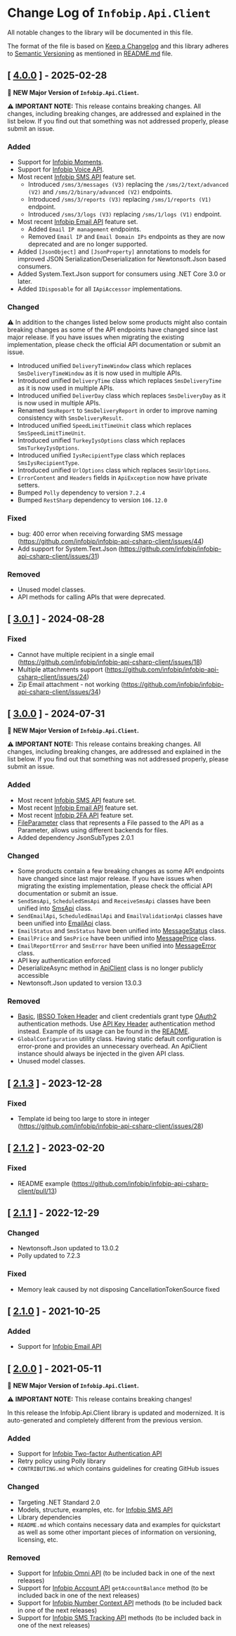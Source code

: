 # Change Log of `Infobip.Api.Client`

All notable changes to the library will be documented in this file.

The format of the file is based on [Keep a Changelog](http://keepachangelog.com/)
and this library adheres to [Semantic Versioning](http://semver.org/) as mentioned in [README.md][readme] file.

## [ [4.0.0](https://github.com/infobip/infobip-api-csharp-client/releases/tag/v4.0.0) ] - 2025-02-28

🎉 **NEW Major Version of `Infobip.Api.Client`.**

⚠️ **IMPORTANT NOTE:** This release contains breaking changes.
All changes, including breaking changes, are addressed and explained in the list below.
If you find out that something was not addressed properly, please submit an issue.

### Added
- Support for [Infobip Moments](https://www.infobip.com/docs/api/customer-engagement/moments).
- Support for [Infobip Voice API](https://www.infobip.com/docs/api/channels/voice).
- Most recent [Infobip SMS API](https://www.infobip.com/docs/api/channels/sms) feature set.
  - Introduced `/sms/3/messages (V3)`  replacing the `/sms/2/text/advanced (V2)` and `/sms/2/binary/advanced (V2)` endpoints.
  - Introduced `/sms/3/reports (V3)` replacing `/sms/1/reports (V1)` endpoint.
  - Introduced `/sms/3/logs (V3)` replacing `/sms/1/logs (V1)` endpoint.
- Most recent [Infobip Email API](https://www.infobip.com/docs/api/channels/email) feature set.
  - Added `Email IP management` endpoints.
  - Removed `Email IP` and `Email Domain IPs` endpoints as they are now deprecated and are no longer supported.
- Added `[JsonObject]` and `[JsonProperty]` annotations to models for improved JSON Serialization/Deserialization for Newtonsoft.Json based consumers.
- Added System.Text.Json support for consumers using .NET Core 3.0 or later.
- Added `IDisposable` for all `IApiAccessor` implementations.

### Changed
⚠️ In addition to the changes listed below some products might also contain breaking changes as some of the API endpoints have changed since last major release.
If you have issues when migrating the existing implementation, please check the official API documentation or submit an issue.
- Introduced unified `DeliveryTimeWindow` class which replaces `SmsDeliveryTimeWindow` as it is now used in multiple APIs.
- Introduced unified `DeliveryTime` class which replaces `SmsDeliveryTime` as it is now used in multiple APIs.
- Introduced unified `DeliverDay` class which replaces `SmsDeliveryDay` as it is now used in multiple APIs.
- Renamed `SmsReport` to `SmsDeliveryReport` in order to improve naming consistency with `SmsDeliveryResult`.
- Introduced unified `SpeedLimitTimeUnit` class which replaces `SmsSpeedLimitTimeUnit`.
- Introduced unified `TurkeyIysOptions` class which replaces `SmsTurkeyIysOptions`.
- Introduced unified `IysRecipientType` class which replaces `SmsIysRecipientType`.
- Introduced unified `UrlOptions` class which replaces `SmsUrlOptions`.
- `ErrorContent` and `Headers` fields in `ApiException` now have private setters.
- Bumped `Polly` dependency to version `7.2.4`
- Bumped `RestSharp` dependency to version `106.12.0`

### Fixed
- bug: 400 error when receiving forwarding SMS message (https://github.com/infobip/infobip-api-csharp-client/issues/44)
- Add support for System.Text.Json (https://github.com/infobip/infobip-api-csharp-client/issues/31)

### Removed
- Unused model classes.
- API methods for calling APIs that were deprecated.

## [ [3.0.1](https://github.com/infobip/infobip-api-csharp-client/releases/tag/v3.0.1) ] - 2024-08-28

### Fixed
- Cannot have multiple recipient in a single email (https://github.com/infobip/infobip-api-csharp-client/issues/18)
- Multiple attachments support (https://github.com/infobip/infobip-api-csharp-client/issues/24)
- Zip Email attachment - not working (https://github.com/infobip/infobip-api-csharp-client/issues/34)

## [ [3.0.0](https://github.com/infobip/infobip-api-csharp-client/releases/tag/v3.0.0) ] - 2024-07-31

🎉 **NEW Major Version of `Infobip.Api.Client`.**

⚠️ **IMPORTANT NOTE:** This release contains breaking changes.
All changes, including breaking changes, are addressed and explained in the list below.
If you find out that something was not addressed properly, please submit an issue.

### Added
- Most recent [Infobip SMS API](https://www.infobip.com/docs/api/channels/sms) feature set.
- Most recent [Infobip Email API](https://www.infobip.com/docs/api/channels/email) feature set.
- Most recent [Infobip 2FA API](https://www.infobip.com/docs/api/platform/2fa) feature set.
- [FileParameter](https://github.com/infobip/infobip-api-csharp-client/blob/master/src/Infobip.Api.Client/Client/FileParameter.cs) class that represents a File passed to the API as a Parameter, allows using different backends for files.
- Added dependency JsonSubTypes 2.0.1

### Changed
- Some products contain a few breaking changes as some API endpoints have changed since last major release. If you have issues when migrating the existing implementation, please check the official API documentation or submit an issue.
- `SendSmsApi`, `ScheduledSmsApi` and `ReceiveSmsApi` classes have been unified into [SmsApi](https://github.com/infobip/infobip-api-csharp-client/blob/master/src/Infobip.Api.Client/Api/SmsApi.cs) class.
- `SendEmailApi`, `ScheduledEmailApi` and `EmailValidationApi` classes have been unified into [EmailApi](https://github.com/infobip/infobip-api-csharp-client/blob/master/src/Infobip.Api.Client/Api/EmailApi.cs) class.
- `EmailStatus` and `SmsStatus` have been unified into [MessageStatus](https://github.com/infobip/infobip-api-csharp-client/blob/master/src/Infobip.Api.Client/Model/MessageStatus.cs) class.
- `EmailPrice` and `SmsPrice` have been unified into [MessagePrice](https://github.com/infobip/infobip-api-csharp-client/blob/master/src/Infobip.Api.Client/Model/MessagePrice.cs) class.
- `EmailReportError` and `SmsError` have been unified into [MessageError](https://github.com/infobip/infobip-api-csharp-client/blob/master/src/Infobip.Api.Client/Model/MessageError.cs) class.
- API key authentication enforced
- DeserializeAsync method in [ApiClient](https://github.com/infobip/infobip-api-csharp-client/blob/master/src/Infobip.Api.Client/Client/ApiClient.cs) class is no longer publicly accessible
- Newtonsoft.Json updated to version 13.0.3

### Removed
- [Basic](https://www.infobip.com/docs/essentials/api-essentials/api-authentication#basic), [IBSSO Token Header](https://www.infobip.com/docs/essentials/api-essentials/api-authentication#ibsso-token-header) and client credentials grant type [OAuth2](https://www.infobip.com/docs/essentials/api-essentials/api-authentication#oauth-20) authentication methods. Use [API Key Header](https://www.infobip.com/docs/essentials/api-essentials/api-authentication#api-key-header) authentication method instead. Example of its usage can be found in the [README](https://github.com/infobip/infobip-api-csharp-client/blob/master/README.md#Quickstart).
- `GlobalConfiguration` utility class. Having static default configuration is error-prone and provides an unnecessary overhead. An ApiClient instance should always be injected in the given API class.
- Unused model classes.

## [ [2.1.3](https://github.com/infobip/infobip-api-csharp-client/releases/tag/v2.1.3) ] - 2023-12-28

### Fixed
- Template id being too large to store in integer (https://github.com/infobip/infobip-api-csharp-client/issues/28)

## [ [2.1.2](https://github.com/infobip/infobip-api-csharp-client/releases/tag/v2.1.2) ] - 2023-02-20

### Fixed
- README example (https://github.com/infobip/infobip-api-csharp-client/pull/13)

## [ [2.1.1](https://github.com/infobip/infobip-api-csharp-client/releases/tag/v2.1.1) ] - 2022-12-29

### Changed
- Newtonsoft.Json updated to 13.0.2
- Polly updated to 7.2.3

### Fixed
- Memory leak caused by not disposing CancellationTokenSource fixed

## [ [2.1.0](https://github.com/infobip/infobip-api-csharp-client/releases/tag/v2.1.0) ] - 2021-10-25

### Added
- Support for [Infobip Email API](https://www.infobip.com/docs/api#channels/email)


## [ [2.0.0](https://github.com/infobip/infobip-api-csharp-client/releases/tag/v2.0.0) ] - 2021-05-11

🎉 **NEW Major Version of `Infobip.Api.Client`.**

⚠ **IMPORTANT NOTE:** This release contains breaking changes!

In this release the Infobip.Api.Client library is updated and modernized. It is auto-generated and completely different from the previous version.

### Added
- Support for [Infobip Two-factor Authentication API](https://www.infobip.com/docs/api#channels/sms/send-2fa-pin-code-over-sms)
- Retry policy using Polly library
- `CONTRIBUTING.md` which contains guidelines for creating GitHub issues

### Changed
- Targeting .NET Standard 2.0
- Models, structure, examples, etc. for [Infobip SMS API](https://www.infobip.com/docs/api#channels/sms)
- Library dependencies
- `README.md` which contains necessary data and examples for quickstart as well as some other important pieces of information on versioning, licensing, etc.

### Removed
- Support for [Infobip Omni API](https://www.infobip.com/docs/api#channels/omni-failover) (to be included back in one of the next releases)
- Support for [Infobip Account API](https://www.infobip.com/docs/api#platform-&-connectivity/account-management) `getAccountBalance` method (to be included back in one of the next releases)
- Support for [Infobip Number Context API](https://www.infobip.com/docs/api#platform-&-connectivity/number-lookup) methods (to be included back in one of the next releases)
- Support for [Infobip SMS Tracking API](https://www.infobip.com/docs/sms/tracking) methods (to be included back in one of the next releases)

[readme]: README.md
